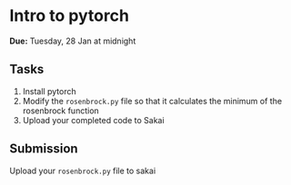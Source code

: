 # Intro to pytorch

**Due:** Tuesday, 28 Jan at midnight

## Tasks

1. Install pytorch
1. Modify the `rosenbrock.py` file so that it calculates the minimum of the rosenbrock function
1. Upload your completed code to Sakai

## Submission

Upload your `rosenbrock.py` file to sakai
